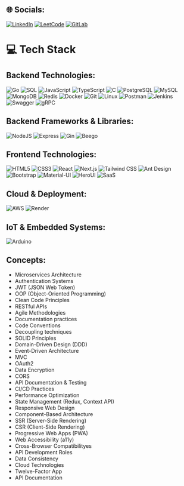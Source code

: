 ## 🌐 Socials:
[![LinkedIn](https://img.shields.io/badge/LinkedIn-%230077B5.svg?logo=linkedin&logoColor=white)](https://linkedin.com/in/mariam-el-ashkar-a13405217/) 
[![LeetCode](https://img.shields.io/badge/LeetCode-%23FFA116.svg?logo=leetcode&logoColor=white)](https://leetcode.com/u/MariamElashkar/)
[![GitLab](https://img.shields.io/badge/GitLab-%23181717.svg?logo=gitlab&logoColor=white)](https://gitlab.mnt.group/mariam.elashkar)

# 💻 Tech Stack

## Backend Technologies:
![Go](https://img.shields.io/badge/go-%2300ADD8.svg?style=for-the-badge&logo=go&logoColor=white) ![SQL](https://img.shields.io/badge/sql-%2300ADD8.svg?style=for-the-badge&logo=sql&logoColor=white) ![JavaScript](https://img.shields.io/badge/javascript-%23323330.svg?style=for-the-badge&logo=javascript&logoColor=%23F7DF1E) ![TypeScript](https://img.shields.io/badge/typescript-%23007ACC.svg?style=for-the-badge&logo=typescript&logoColor=white) ![C](https://img.shields.io/badge/c-%2300599C.svg?style=for-the-badge&logo=c&logoColor=white) ![PostgreSQL](https://img.shields.io/badge/postgresql-%23336791.svg?style=for-the-badge&logo=postgresql&logoColor=white) ![MySQL](https://img.shields.io/badge/mysql-%2300f.svg?style=for-the-badge&logo=mysql&logoColor=white) ![MongoDB](https://img.shields.io/badge/mongodb-%2347A248.svg?style=for-the-badge&logo=mongodb&logoColor=white) ![Redis](https://img.shields.io/badge/redis-%23DC382D.svg?style=for-the-badge&logo=redis&logoColor=white) ![Docker](https://img.shields.io/badge/docker-%230db7ed.svg?style=for-the-badge&logo=docker&logoColor=white) ![Git](https://img.shields.io/badge/git-%23F05033.svg?style=for-the-badge&logo=git&logoColor=white) ![Linux](https://img.shields.io/badge/linux-%23FCC624.svg?style=for-the-badge&logo=linux&logoColor=black) ![Postman](https://img.shields.io/badge/Postman-FF6C37?style=for-the-badge&logo=postman&logoColor=white) ![Jenkins](https://img.shields.io/badge/jenkins-%23D24939.svg?style=for-the-badge&logo=jenkins&logoColor=white) ![Swagger](https://img.shields.io/badge/Swagger-%2385EA2D.svg?style=for-the-badge&logo=swagger&logoColor=black) ![gRPC](https://img.shields.io/badge/gRPC-%23F6C915.svg?style=for-the-badge&logo=grpc&logoColor=black)

## Backend Frameworks & Libraries:
![NodeJS](https://img.shields.io/badge/node.js-6DA55F?style=for-the-badge&logo=node.js&logoColor=white) ![Express](https://img.shields.io/badge/express-%23404d59.svg?style=for-the-badge&logo=express&logoColor=%2361DAFB) ![Gin](https://img.shields.io/badge/gin-%23000000.svg?style=for-the-badge&logo=gin&logoColor=white) ![Beego](https://img.shields.io/badge/beego-%2300B894.svg?style=for-the-badge&logo=beego&logoColor=white)

## Frontend Technologies:
![HTML5](https://img.shields.io/badge/html5-%23E34F26.svg?style=for-the-badge&logo=html5&logoColor=white) ![CSS3](https://img.shields.io/badge/css3-%231572B6.svg?style=for-the-badge&logo=css3&logoColor=white) ![React](https://img.shields.io/badge/react-%2320232a.svg?style=for-the-badge&logo=react&logoColor=%2361DAFB) ![Next.js](https://img.shields.io/badge/next.js-%23000000.svg?style=for-the-badge&logo=next.js&logoColor=white) ![Tailwind CSS](https://img.shields.io/badge/Tailwind_CSS-%2338B2AC.svg?style=for-the-badge&logo=tailwind-css&logoColor=white) ![Ant Design](https://img.shields.io/badge/Ant%20Design-%230170FE.svg?style=for-the-badge&logo=ant-design&logoColor=white) ![Bootstrap](https://img.shields.io/badge/Bootstrap-%23563D7C.svg?style=for-the-badge&logo=bootstrap&logoColor=white) ![Material-UI](https://img.shields.io/badge/material%20ui-%230081CB.svg?style=for-the-badge&logo=mui&logoColor=white) ![HeroUI](https://img.shields.io/badge/Hero%20UI-%23000000.svg?style=for-the-badge&logo=heroicons&logoColor=white) ![SaaS](https://img.shields.io/badge/SaaS-%2345A9E0.svg?style=for-the-badge&logo=sass&logoColor=white)

## Cloud & Deployment:
![AWS](https://img.shields.io/badge/AWS-%23FF9900.svg?style=for-the-badge&logo=amazon-aws&logoColor=white) ![Render](https://img.shields.io/badge/Render-%2345A9E0.svg?style=for-the-badge&logo=render&logoColor=white)

## IoT & Embedded Systems:
![Arduino](https://img.shields.io/badge/-Arduino-00979D?style=for-the-badge&logo=Arduino&logoColor=white)
## Concepts:
- Microservices Architecture
- Authentication Systems
- JWT (JSON Web Token)
- OOP (Object-Oriented Programming)
- Clean Code Principles
- RESTful APIs
- Agile Methodologies
- Documentation practices
- Code Conventions
- Decoupling techniques
- SOLID Principles
- Domain-Driven Design (DDD)
- Event-Driven Architecture
- MVC
- OAuth2
- Data Encryption
- CORS
- API Documentation & Testing
- CI/CD Practices
- Performance Optimization
- State Management (Redux, Context API)
- Responsive Web Design
- Component-Based Architecture
- SSR (Server-Side Rendering)
- CSR (Client-Side Rendering)
- Progressive Web Apps (PWA)
- Web Accessibility (a11y)
- Cross-Browser Compatibilityes
- API Development Roles
- Data Consistency
- Cloud Technologies
- Twelve-Factor App
- API Documentation
